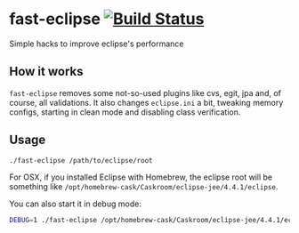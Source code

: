 # fast-eclipse [![Build Status](https://travis-ci.org/caarlos0/fast-eclipse.svg)](https://travis-ci.org/caarlos0/fast-eclipse)

Simple hacks to improve eclipse's performance

## How it works

`fast-eclipse` removes some not-so-used plugins like cvs, egit, jpa and,
of course, all validations. It also changes `eclipse.ini` a bit, tweaking
memory configs, starting in clean mode and disabling class verification.

## Usage

```sh
./fast-eclipse /path/to/eclipse/root
```

For OSX, if you installed Eclipse with Homebrew, the eclipse root will
be something like `/opt/homebrew-cask/Caskroom/eclipse-jee/4.4.1/eclipse`.

You can also start it in debug mode:

```sh
DEBUG=1 ./fast-eclipse /opt/homebrew-cask/Caskroom/eclipse-jee/4.4.1/eclipse
```
